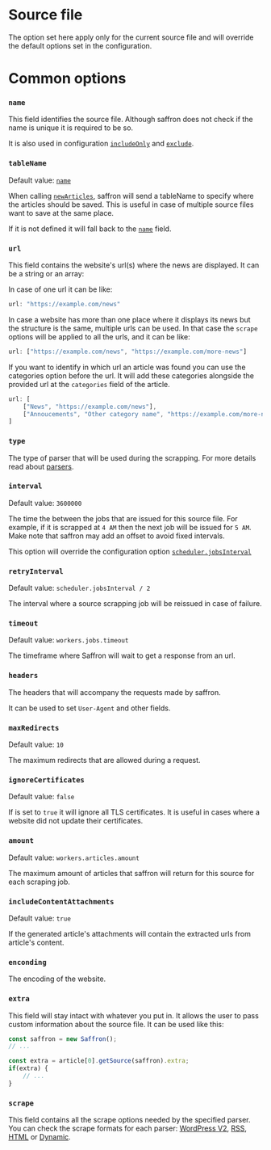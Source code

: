 # Source file

The option set here apply only for the current source file and will override the default
options set in the configuration.

# Common options

### `name`
This field identifies the source file.
Although saffron does not check if the name is unique it is required to be so.

It is also used in configuration [`includeOnly`](../configuration#includeonly)
and [`exclude`](../configuration#exclude).

### `tableName`
Default value: [`name`](#name)

When calling [`newArticles`](../configuration.md#newarticles), saffron will send a tableName
to specify where the articles should be saved.
This is useful in case of multiple source files want to save at the same place.

If it is not defined it will fall back to the [`name`](#name) field.



### `url`
This field contains the website's url(s) where the news are displayed.
It can be a string or an array:

In case of one url it can be like:
```js
url: "https://example.com/news"
```

In case a website has more than one place where it displays its news but the structure is the same,
multiple urls can be used.
In that case the `scrape` options will be applied to all the urls, and it can be like:

```js
url: ["https://example.com/news", "https://example.com/more-news"]
```

If you want to identify in which url an article was found you can use the categories option before the url.
It will add these categories alongside the provided url at the `categories` field of the article.

```js
url: [
    ["News", "https://example.com/news"],
    ["Annoucements", "Other category name", "https://example.com/more-news"]
]
```

### `type`
The type of parser that will be used during the scrapping.
For more details read about [parsers](../../README.md#parsers).

### `interval`
Default value: `3600000`

The time the between the jobs that are issued for this source file.
For example, if it is scrapped at `4 AM` then the next job will be issued for `5 AM`.
Make note that saffron may add an offset to avoid fixed intervals.

This option will override the configuration option [`scheduler.jobsInterval`](../configuration#jobsInterval)

### `retryInterval`
Default value: `scheduler.jobsInterval / 2`

The interval where a source scrapping job will be reissued in case of failure.

### `timeout`
Default value: `workers.jobs.timeout`

The timeframe where Saffron will wait to get a response from an url.

### `headers`
The headers that will accompany the requests made by saffron.

It can be used to set `User-Agent` and other fields.

### `maxRedirects`
Default value: `10`

The maximum redirects that are allowed during a request.

### `ignoreCertificates`
Default value: `false`

If is set to `true` it will ignore all TLS certificates. It is useful in cases where a website
did not update their certificates.

### `amount`
Default value: `workers.articles.amount`

The maximum amount of articles that saffron will return for this source for each scraping job.

### `includeContentAttachments`
Default value: `true`

If the generated article's attachments will contain the extracted urls from article's content.

### `enconding`
The encoding of the website.

### `extra`
This field will stay intact with whatever you put in.
It allows the user to pass custom information about the source file.
It can be used like this:

```javascript
const saffron = new Saffron();
// ...

const extra = article[0].getSource(saffron).extra;
if(extra) {
    // ...
}
```

### `scrape`
This field contains all the scrape options needed by the specified parser.
You can check the scrape formats for each parser:
[WordPress V2](./wordpress_v2.md), [RSS](./rss.md), [HTML](./html.md) or [Dynamic](./dynamic.md).
